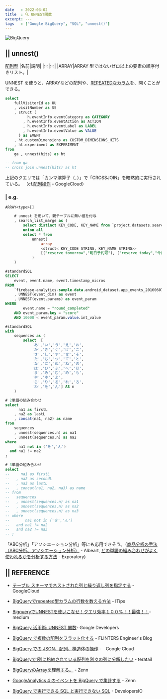 ```yaml
---
date   : 2022-03-02
title  : 🔍 UNNEST関数
excerpt: ---
tags   : ["Google BigQuery", "SQL", "unnest()"]
---
```


![BigQuery](https://cdn-ssl-devio-img.classmethod.jp/wp-content/uploads/2020/09/gcp-eyecatch-bigquery_1200x630.png)

## || unnest()

[配列型](https://cloud.google.com/bigquery/docs/reference/standard-sql/data-types?hl=ja#array_type)
|名前|説明|
|:-:|:-:|
|ARRAY|ARRAY 型ではないゼロ以上の要素の順序付きリスト。|

UNNEST を使うと、ARRAYなどの配列や、[REPEATEDなカラム](https://itips.krsw.biz/bigquery-how-to-count-repeated-column-record/)を、開くことができる。

```sql
select 
    fullVisitorId as UU
    , visitNumber as SS
    , struct (
          h.eventInfo.eventCategory as CATEGORY
        , h.eventInfo.eventAction as ACTION
        , h.eventInfo.eventLabel as LABEL
        , h.eventInfo.eventValue as VALUE
      ) as EVENT
    , ht.customDimensions as CUSTOM_DIMENSIONS_HITS
    , ht.experiment as EXPERIMENT
from 
    ga , unnest(hits) as ht

-- from ga
-- cross join unnest(hits) as ht
```
上記のクエリでは「カンマ演算子（`,`）」で「CROSSJOIN」を暗黙的に実行されている。
（cf.[配列操作](https://cloud.google.com/bigquery/docs/reference/standard-sql/arrays?hl=ja) - GoogleCloud）


### | e.g.
`ARRAY<type>[]`
```sql 
    # unnest を用いて、親テーブルに無い値を付与
    , search_list_marge as (
        select distinct KEY_CODE, KEY_NAME from `project.datasets.search_table_20*` where _TABLE_SUFFIX = (select TODAY from ts)
        union all
        select * from
            unnest(
                array
                <struct< KEY_CODE STRING, KEY_NAME STRING>>
                [("reserve_tomorrow","明日予約可"), ("reserve_today","今日予約可")]
            )
    )
```

```SQL
#standardSQL
SELECT 
    event, event.name, event.timestamp_micros
FROM 
    `firebase-analytics-sample-data.android_dataset.app_events_20160607`
    , UNNEST(event_dim) as event
    , UNNEST(event.params) as event_param
WHERE 
        event.name = "round_completed"
    AND event_param.key = "score"
    AND 10000 < event_param.value.int_value
```

```SQL
#standardSQL
with
    sequences as (
        select  [
            'あ','い','う','え','お',
            'か','き','く','け','こ',
            'さ','し','す','せ','そ',
            'た','ち','つ','て','と',
            'な','に','ぬ','ね','の',
            'は','ひ','ふ','へ','ほ',
            'ま','み','む','め','も',
            'や','ゆ','よ',
            'ら','り','る','れ','ろ',
            'わ','を','ん'] AS n
    )

# 2単語の組み合わせ
select
      na1 as firstL
    , na2 as lastL
    , concat(na1, na2) as name
from 
    sequences
    , unnest(sequences.n) as na1
    , unnest(sequences.n) as na2
where
      na1 not in ('を','ん')
  and na1 != na2
;

# 3単語の組み合わせ
select 
--     na1 as firstL
--   , na2 as secondL
--   , na3 as lastL
--   , concat(na1, na2, na3) as name
-- from
--   sequences
--   , unnest(sequences.n) as na1
--   , unnest(sequences.n) as na2
--   , unnest(sequences.n) as na3
-- where
--       na1 not in ('を','ん')
--   and na1 != na2
--   and na2 != na3
-- ;
```
「ABC分析」「アソシエーション分析」等にも応用できそう。（[商品分析の手法（ABC分析、アソシエーション分析）](https://www.albert2005.co.jp/knowledge/marketing/customer_product_analysis/abc_association) - Albeart,
[どの単語の組み合わせがよく使われるかを分析する方法](https://exploratory.io/note/GMq1Qom5tS/FVI2obS0jW) - Exporatory)


## || REFERENCE
+ [テーブル スキーマでネストされた列と繰り返し列を指定する](https://cloud.google.com/bigquery/docs/nested-repeated?hl=ja) - GoogleCloud
+ [BigQueryでrepeated型カラムの行数を数える方法](https://itips.krsw.biz/bigquery-how-to-count-repeated-column-record/) - ITips
+ [BigqueryでUNNESTを使いこなせ！クエリ効率１００%！！最強！！](https://medium.com/eureka-engineering/bigquery-unnest-100percent-3d28560b4f0)-  medium
+ [BigQuery 活用術: UNNEST 関数](https://developers-jp.googleblog.com/2017/04/bigquery-tip-unnest-function.html)- Google Developers
+ [BigQuery で複数の配列をフラット化する](https://labs.septeni.co.jp/entry/2018/11/06/120000) - FLINTERS Engineer's Blog

+ [BigQuery での JSON、配列、構造体の操作](https://www.cloudskillsboost.google/focuses/3696?locale=ja&parent=catalog) -　Google Cloud
+ [BigQueryで1列に格納されている配列を別々の列に分解したい](https://teratail.com/questions/151185) - teratail 

+ [BigQueryのArrayを理解する。](https://zenn.dev/a1008u/articles/acbd17961f7f5d95a2a8) - Zenn
+ [GoogleAnalytics 4 のイベントを BigQuery で集計する](https://zenn.dev/mjunya1030/articles/20210510-analyze-ga4-by-bigquery) - Zenn
+ [BigQuery で実行できる SQL と実行できない SQL](https://dev.classmethod.jp/articles/bigquery-standard-sql-support/) - DevelopersIO
